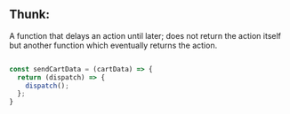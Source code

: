 ## Thunk:
A function that delays an action until later; does not return the action itself but another function which eventually returns the action.

```javascript

const sendCartData = (cartData) => {
  return (dispatch) => {
    dispatch();
  };
}
```
